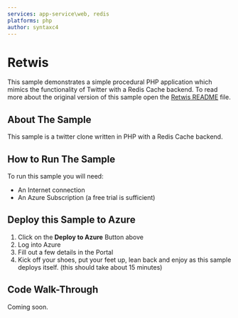 ```yaml
---
services: app-service\web, redis
platforms: php
author: syntaxc4
---
```


# Retwis

This sample demonstrates a simple procedural PHP application which mimics the functionality of Twitter with a Redis Cache backend. To read more about the original version of this sample open the [Retwis README](retwis-readme.md) file.

## About The Sample

This sample is a twitter clone written in PHP with a Redis Cache backend.

## How to Run The Sample

To run this sample you will need:

* An Internet connection
* An Azure Subscription (a free trial is sufficient)

## Deploy this Sample to Azure

1. Click on the **Deploy to Azure** Button above
1. Log into Azure
1. Fill out a few details in the Portal
1. Kick off your shoes, put your feet up, lean back and enjoy as this sample deploys itself. (this should take about 15 minutes)

## Code Walk-Through

Coming soon.
